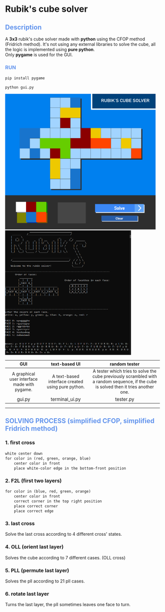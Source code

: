 # Rubik's cube solver
## <span style="color: cornflowerblue">  Description
A **3x3** rubik's cube solver made with **python** using the CFOP method (Fridrich method). It's not using any external libraries to solve the cube, all the logic is implemented using **pure python**.
<br>
Only **pygame** is used for the GUI.

### <span style="color: cornflowerblue"> RUN
```
pip install pygame
```
```
python gui.py
```
<p float="left">
<img src="gui_utils/assets/gui_preview.png" width="490">
<img src="gui_utils/assets/terminal_solver_3.png" width="410" height="405">
</p>

| GUI| text-based UI | random tester | 
|:--:|:--:|:--:|
| A graphical user interface made with pygame.| A text-based interface created using pure python. | A tester which tries to solve the cube previously scrambled with a random sequence, if the cube is solved then it tries another one.
<span style="color: ; font-size: 15px;">gui.py</span>|<span style="color: ; font-size: 15px;">terminal_ui.py|<span style="color: ; font-size: 15px;">tester.py</span>


---
## <span style="color: cornflowerblue"> SOLVING PROCESS (simplified CFOP, simplified Fridrich method)

### **1. first cross**
```
white center down
for color in (red, green, orange, blue)
    center color in front
    place white-color edge in the bottom-front position
```

### **2. F2L (first two layers)**
```
for color in (blue, red, green, orange)
    center color in front
    correct corner in the top right position
    place correct corner
    place correct edge
```
### **3. last cross**
Solve the last cross according to 4 different cross' states.

### **4. OLL (orient last layer)**
Solves the cube according to 7 different cases. (OLL cross)

### **5. PLL (permute last layer)**
Solves the pll according to 21 pll cases.

### **6. rotate last layer**
Turns the last layer, the pll sometimes leaves one face to turn.


</div>
